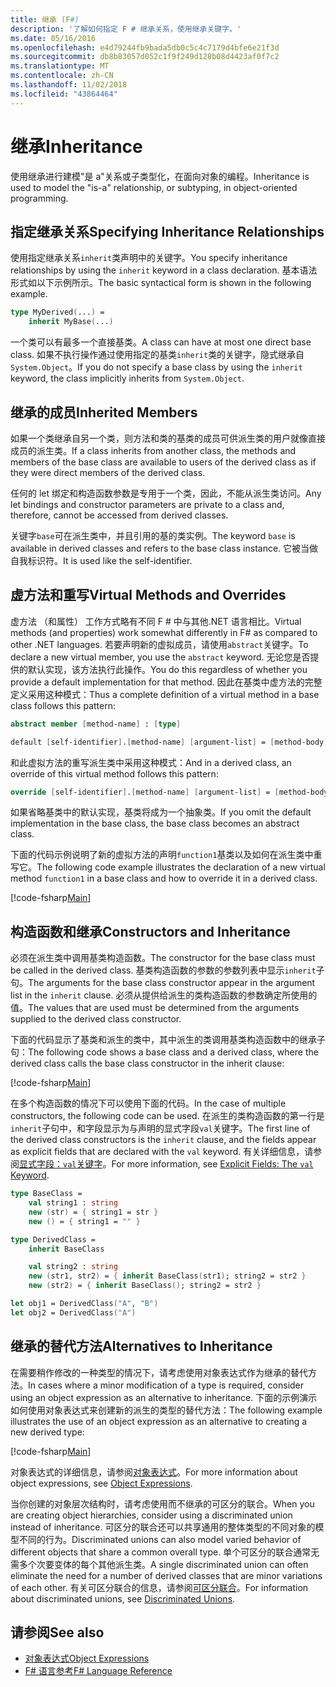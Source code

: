 ```yaml
---
title: 继承 (F#)
description: '了解如何指定 F # 继承关系，使用继承关键字。'
ms.date: 05/16/2016
ms.openlocfilehash: e4d79244fb9bada5db0c5c4c7179d4bfe6e21f3d
ms.sourcegitcommit: db8b83057d052c1f9f249d128b08d4423af0f7c2
ms.translationtype: MT
ms.contentlocale: zh-CN
ms.lasthandoff: 11/02/2018
ms.locfileid: "43864464"
---
```

# <a name="inheritance"></a><span data-ttu-id="c9ecd-103">继承</span><span class="sxs-lookup"><span data-stu-id="c9ecd-103">Inheritance</span></span>

<span data-ttu-id="c9ecd-104">使用继承进行建模"是 a"关系或子类型化，在面向对象的编程。</span><span class="sxs-lookup"><span data-stu-id="c9ecd-104">Inheritance is used to model the "is-a" relationship, or subtyping, in object-oriented programming.</span></span>

## <a name="specifying-inheritance-relationships"></a><span data-ttu-id="c9ecd-105">指定继承关系</span><span class="sxs-lookup"><span data-stu-id="c9ecd-105">Specifying Inheritance Relationships</span></span>

<span data-ttu-id="c9ecd-106">使用指定继承关系`inherit`类声明中的关键字。</span><span class="sxs-lookup"><span data-stu-id="c9ecd-106">You specify inheritance relationships by using the `inherit` keyword in a class declaration.</span></span> <span data-ttu-id="c9ecd-107">基本语法形式如以下示例所示。</span><span class="sxs-lookup"><span data-stu-id="c9ecd-107">The basic syntactical form is shown in the following example.</span></span>

```fsharp
type MyDerived(...) =
    inherit MyBase(...)
```

<span data-ttu-id="c9ecd-108">一个类可以有最多一个直接基类。</span><span class="sxs-lookup"><span data-stu-id="c9ecd-108">A class can have at most one direct base class.</span></span> <span data-ttu-id="c9ecd-109">如果不执行操作通过使用指定的基类`inherit`类的关键字，隐式继承自`System.Object`。</span><span class="sxs-lookup"><span data-stu-id="c9ecd-109">If you do not specify a base class by using the `inherit` keyword, the class implicitly inherits from `System.Object`.</span></span>

## <a name="inherited-members"></a><span data-ttu-id="c9ecd-110">继承的成员</span><span class="sxs-lookup"><span data-stu-id="c9ecd-110">Inherited Members</span></span>

<span data-ttu-id="c9ecd-111">如果一个类继承自另一个类，则方法和类的基类的成员可供派生类的用户就像直接成员的派生类。</span><span class="sxs-lookup"><span data-stu-id="c9ecd-111">If a class inherits from another class, the methods and members of the base class are available to users of the derived class as if they were direct members of the derived class.</span></span>

<span data-ttu-id="c9ecd-112">任何的 let 绑定和构造函数参数是专用于一个类，因此，不能从派生类访问。</span><span class="sxs-lookup"><span data-stu-id="c9ecd-112">Any let bindings and constructor parameters are private to a class and, therefore, cannot be accessed from derived classes.</span></span>

<span data-ttu-id="c9ecd-113">关键字`base`可在派生类中，并且引用的基的类实例。</span><span class="sxs-lookup"><span data-stu-id="c9ecd-113">The keyword `base` is available in derived classes and refers to the base class instance.</span></span> <span data-ttu-id="c9ecd-114">它被当做自我标识符。</span><span class="sxs-lookup"><span data-stu-id="c9ecd-114">It is used like the self-identifier.</span></span>

## <a name="virtual-methods-and-overrides"></a><span data-ttu-id="c9ecd-115">虚方法和重写</span><span class="sxs-lookup"><span data-stu-id="c9ecd-115">Virtual Methods and Overrides</span></span>

<span data-ttu-id="c9ecd-116">虚方法 （和属性） 工作方式略有不同 F # 中与其他.NET 语言相比。</span><span class="sxs-lookup"><span data-stu-id="c9ecd-116">Virtual methods (and properties) work somewhat differently in F# as compared to other .NET languages.</span></span> <span data-ttu-id="c9ecd-117">若要声明新的虚拟成员，请使用`abstract`关键字。</span><span class="sxs-lookup"><span data-stu-id="c9ecd-117">To declare a new virtual member, you use the `abstract` keyword.</span></span> <span data-ttu-id="c9ecd-118">无论您是否提供的默认实现，该方法执行此操作。</span><span class="sxs-lookup"><span data-stu-id="c9ecd-118">You do this regardless of whether you provide a default implementation for that method.</span></span> <span data-ttu-id="c9ecd-119">因此在基类中虚方法的完整定义采用这种模式：</span><span class="sxs-lookup"><span data-stu-id="c9ecd-119">Thus a complete definition of a virtual method in a base class follows this pattern:</span></span>

```fsharp
abstract member [method-name] : [type]

default [self-identifier].[method-name] [argument-list] = [method-body]
```

<span data-ttu-id="c9ecd-120">和此虚拟方法的重写派生类中采用这种模式：</span><span class="sxs-lookup"><span data-stu-id="c9ecd-120">And in a derived class, an override of this virtual method follows this pattern:</span></span>

```fsharp
override [self-identifier].[method-name] [argument-list] = [method-body]
```

<span data-ttu-id="c9ecd-121">如果省略基类中的默认实现，基类将成为一个抽象类。</span><span class="sxs-lookup"><span data-stu-id="c9ecd-121">If you omit the default implementation in the base class, the base class becomes an abstract class.</span></span>

<span data-ttu-id="c9ecd-122">下面的代码示例说明了新的虚拟方法的声明`function1`基类以及如何在派生类中重写它。</span><span class="sxs-lookup"><span data-stu-id="c9ecd-122">The following code example illustrates the declaration of a new virtual method `function1` in a base class and how to override it in a derived class.</span></span>

[!code-fsharp[Main](../../../samples/snippets/fsharp/lang-ref-1/snippet2601.fs)]

## <a name="constructors-and-inheritance"></a><span data-ttu-id="c9ecd-123">构造函数和继承</span><span class="sxs-lookup"><span data-stu-id="c9ecd-123">Constructors and Inheritance</span></span>

<span data-ttu-id="c9ecd-124">必须在派生类中调用基类构造函数。</span><span class="sxs-lookup"><span data-stu-id="c9ecd-124">The constructor for the base class must be called in the derived class.</span></span> <span data-ttu-id="c9ecd-125">基类构造函数的参数的参数列表中显示`inherit`子句。</span><span class="sxs-lookup"><span data-stu-id="c9ecd-125">The arguments for the base class constructor appear in the argument list in the `inherit` clause.</span></span> <span data-ttu-id="c9ecd-126">必须从提供给派生的类构造函数的参数确定所使用的值。</span><span class="sxs-lookup"><span data-stu-id="c9ecd-126">The values that are used must be determined from the arguments supplied to the derived class constructor.</span></span>

<span data-ttu-id="c9ecd-127">下面的代码显示了基类和派生的类中，其中派生的类调用基类构造函数中的继承子句：</span><span class="sxs-lookup"><span data-stu-id="c9ecd-127">The following code shows a base class and a derived class, where the derived class calls the base class constructor in the inherit clause:</span></span>

[!code-fsharp[Main](../../../samples/snippets/fsharp/lang-ref-1/snippet2602.fs)]

<span data-ttu-id="c9ecd-128">在多个构造函数的情况下可以使用下面的代码。</span><span class="sxs-lookup"><span data-stu-id="c9ecd-128">In the case of multiple constructors, the following code can be used.</span></span> <span data-ttu-id="c9ecd-129">在派生的类构造函数的第一行是`inherit`子句中，和字段显示为与声明的显式字段`val`关键字。</span><span class="sxs-lookup"><span data-stu-id="c9ecd-129">The first line of the derived class constructors is the `inherit` clause, and the fields appear as explicit fields that are declared with the `val` keyword.</span></span> <span data-ttu-id="c9ecd-130">有关详细信息，请参阅[显式字段：`val`关键字](members/explicit-fields-the-val-keyword.md)。</span><span class="sxs-lookup"><span data-stu-id="c9ecd-130">For more information, see [Explicit Fields: The `val` Keyword](members/explicit-fields-the-val-keyword.md).</span></span>

```fsharp
type BaseClass =
    val string1 : string
    new (str) = { string1 = str }
    new () = { string1 = "" }

type DerivedClass =
    inherit BaseClass

    val string2 : string
    new (str1, str2) = { inherit BaseClass(str1); string2 = str2 }
    new (str2) = { inherit BaseClass(); string2 = str2 }

let obj1 = DerivedClass("A", "B")
let obj2 = DerivedClass("A")
```

## <a name="alternatives-to-inheritance"></a><span data-ttu-id="c9ecd-131">继承的替代方法</span><span class="sxs-lookup"><span data-stu-id="c9ecd-131">Alternatives to Inheritance</span></span>

<span data-ttu-id="c9ecd-132">在需要稍作修改的一种类型的情况下，请考虑使用对象表达式作为继承的替代方法。</span><span class="sxs-lookup"><span data-stu-id="c9ecd-132">In cases where a minor modification of a type is required, consider using an object expression as an alternative to inheritance.</span></span> <span data-ttu-id="c9ecd-133">下面的示例演示如何使用对象表达式来创建新的派生的类型的替代方法：</span><span class="sxs-lookup"><span data-stu-id="c9ecd-133">The following example illustrates the use of an object expression as an alternative to creating a new derived type:</span></span>

[!code-fsharp[Main](../../../samples/snippets/fsharp/lang-ref-1/snippet2603.fs)]

<span data-ttu-id="c9ecd-134">对象表达式的详细信息，请参阅[对象表达式](object-expressions.md)。</span><span class="sxs-lookup"><span data-stu-id="c9ecd-134">For more information about object expressions, see [Object Expressions](object-expressions.md).</span></span>

<span data-ttu-id="c9ecd-135">当你创建的对象层次结构时，请考虑使用而不继承的可区分的联合。</span><span class="sxs-lookup"><span data-stu-id="c9ecd-135">When you are creating object hierarchies, consider using a discriminated union instead of inheritance.</span></span> <span data-ttu-id="c9ecd-136">可区分的联合还可以共享通用的整体类型的不同对象的模型不同的行为。</span><span class="sxs-lookup"><span data-stu-id="c9ecd-136">Discriminated unions can also model varied behavior of different objects that share a common overall type.</span></span> <span data-ttu-id="c9ecd-137">单个可区分的联合通常无需多个次要变体的每个其他派生类。</span><span class="sxs-lookup"><span data-stu-id="c9ecd-137">A single discriminated union can often eliminate the need for a number of derived classes that are minor variations of each other.</span></span> <span data-ttu-id="c9ecd-138">有关可区分联合的信息，请参阅[可区分联合](discriminated-unions.md)。</span><span class="sxs-lookup"><span data-stu-id="c9ecd-138">For information about discriminated unions, see [Discriminated Unions](discriminated-unions.md).</span></span>

## <a name="see-also"></a><span data-ttu-id="c9ecd-139">请参阅</span><span class="sxs-lookup"><span data-stu-id="c9ecd-139">See also</span></span>

- [<span data-ttu-id="c9ecd-140">对象表达式</span><span class="sxs-lookup"><span data-stu-id="c9ecd-140">Object Expressions</span></span>](object-expressions.md)
- [<span data-ttu-id="c9ecd-141">F# 语言参考</span><span class="sxs-lookup"><span data-stu-id="c9ecd-141">F# Language Reference</span></span>](index.md)
